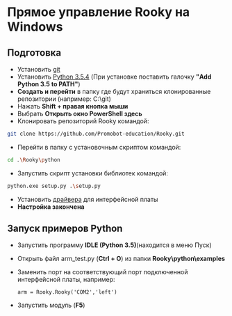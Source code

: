 # Прямое управление Rooky на Windows
## Подготовка
* Установить [git](https://git-scm.com/download/win)
* Установить [Python 3.5.4](https://www.python.org/ftp/python/3.5.4/python-3.5.4-amd64.exe) (При установке поставить галочку **"Add Python 3.5 to PATH"**)
* **Создать и перейти** в папку где будут храниться клонированные репозитории (например: C:\git)
* Нажать **Shift + правая кнопка мыши**
* Выбрать **Открыть окно PowerShell здесь**
* Клонировать репозиторий Rooky командой:
```bash
git clone https://github.com/Promobot-education/Rooky.git
```
* Перейти в папку с установочным скриптом командой:
```bash
cd .\Rooky\python
```
* Запустить скрипт установки библиотек командой:
```bash
python.exe setup.py .\setup.py
```
* Установить [драйвера](/Rooky/res/drivers/CDM21228_Setup.exe) для интерфейсной платы
* **Настройка закончена**

## Запуск примеров Python

* Запустить программу **IDLE (Python 3.5)**(находится в меню Пуск)
* Открыть файл arm_test.py (**Ctrl + O**) из папки **Rooky\python\examples**
* Заменить порт на соответствующий порт подключенной интерфейсной платы, например: 
  
  ``arm = Rooky.Rooky('COM2','left')``
* Запустить модуль (**F5**)